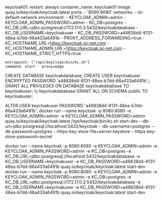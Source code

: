   keycloak01:
    restart: always
    container_name: keycloak01
    image: quay.io/keycloak/keycloak:latest
    ports:
    - '8090:8080'
    networks:
      - isi-default-network
    environment:
      - KEYCLOAK_ADMIN=admin
      - KEYCLOAK_ADMIN_PASSWORD=admin
      - KC_DB=postgres
      - KC_DB_URL=jdbc:postgresql://172.17.0.2:5432/keycloakdatabase
      - KC_DB_USERNAME=keycloakuser
      - KC_DB_PASSWORD=a48838d4-8131-48ea-b7dd-66a433a6491b
      - PROXY_ADDRESS_FORWARDING=true
      - KC_HOSTNAME_URL=https://keycloak.isi-net.com
      - KC_HOSTNAME_ADMIN_URL=https://keycloak.isi-net.com
      - KC_HOSTNAME_STRICT_HTTPS=true

    entrypoint: ["/opt/keycloak/bin/kc.sh"]
    command: start --proxy=edge


CREATE DATABASE keycloakdatabase;
CREATE USER keycloakuser ENCRYPTED PASSWORD 'a48838d4-8131-48ea-b7dd-66a433a6491b';;
GRANT ALL PRIVILEGES ON DATABASE keycloakdatabase TO keycloakuser;
\c keycloakdatabase
GRANT ALL ON SCHEMA public TO keycloakuser;

ALTER USER keycloakuser PASSWORD 'a48838d4-8131-48ea-b7dd-66a433a6491b';
docker run --name keycloak -p 8080:8080 -e KEYCLOAK_ADMIN=admin -e KEYCLOAK_ADMIN_PASSWORD=admin quay.io/keycloak/keycloak:latest /opt/keycloak/bin/kc.sh start-dev --db-url=jdbc:postgresql://localhost:5432/keycloak --db-username=postgres --db-password=postgres --https-key-store-file=server.keystore --https-key-store-password=secret



docker run --name keycloak -p 8080:8080 -e KEYCLOAK_ADMIN=admin -e KEYCLOAK_ADMIN_PASSWORD=admin -e KC_DB=postgres -e KC_DB_URL=jdbc:postgresql://localhost:5432/keycloakdatabase -e KC_DB_USERNAME=keycloakuser -e KC_DB_PASSWORD=a48838d4-8131-48ea-b7dd-66a433a6491b quay.io/keycloak/keycloak:latest start-dev
docker run --name keycloak -p 8080:8080 -e KEYCLOAK_ADMIN=admin -e KEYCLOAK_ADMIN_PASSWORD=admin -e KC_DB=postgres -e KC_DB_URL=jdbc:postgresql://172.17.0.2:5432/keycloakdatabase -e KC_DB_USERNAME=keycloakuser -e KC_DB_PASSWORD=a48838d4-8131-48ea-b7dd-66a433a6491b quay.io/keycloak/keycloak:latest start-dev
